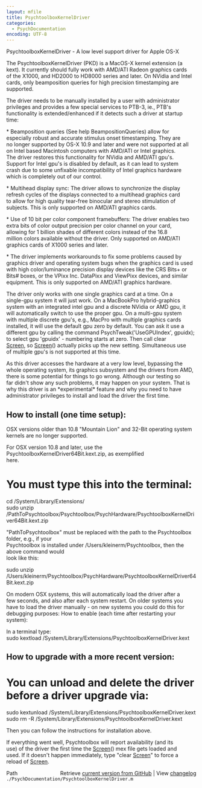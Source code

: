 ```yaml
---
layout: mfile
title: PsychtoolboxKernelDriver
categories:
  - PsychDocumentation
encoding: UTF-8
---
```


PsychtoolboxKernelDriver - A low level support driver for Apple OS-X  

The PsychtoolboxKernelDriver (PKD) is a MacOS-X kernel extension (a  
kext). It currently should fully work with AMD/ATI Radeon graphics cards  
of the X1000, and HD2000 to HD8000 series and later. On NVidia and Intel  
cards, only beamposition queries for high precision timestamping are  
supported.  

The driver needs to be manually installed by a user with administrator  
privileges and provides a few special services to PTB-3, ie., PTB's  
functionality is extended/enhanced if it detects such a driver at startup  
time:  

\* Beamposition queries (See help BeampositionQueries) allow for  
especially robust and accurate stimulus onset timestamping. They are  
no longer supported by OS-X 10.9 and later and were not supported at all  
on Intel based Macintosh computers with AMD/ATI or Intel graphics.  
The driver restores this functionality for NVidia and AMD/ATI gpu's.  
Support for Intel gpu's is disabled by default, as it can lead to system  
crash due to some unfixable incompatibility of Intel graphics hardware  
which is completely out of our control.  

\* Multihead display sync: The driver allows to synchronize the display  
refresh cycles of the displays connected to a multihead graphics card  
to allow for high quality tear-free binocular and stereo stimulation of  
subjects. This is only supported on AMD/ATI graphics cards.  

\* Use of 10 bit per color component framebuffers: The driver enables two  
extra bits of color output precision per color channel on your card,  
allowing for 1 billion shades of different colors instead of the 16.8  
million colors available without the driver. Only supported on AMD/ATI  
graphics cards of X1000 series and later.  

\* The driver implements workarounds to fix some problems caused by  
graphics driver and operating system bugs when the graphics card is used  
with high color/luminance precision display devices like the CRS Bits+ or  
Bits# boxes, or the VPixx Inc. DataPixx and ViewPixx devices, and similar  
equipment. This is only supported on AMD/ATI graphics hardware.  

The driver only works with one single graphics card at a time. On a  
single-gpu system it will just work. On a MacBookPro hybrid-graphics  
system with an integrated intel gpu and a discrete NVidia or AMD gpu, it  
will automatically switch to use the proper gpu. On a multi-gpu system  
with multiple discrete gpu's, e.g., MacPro with multiple graphics cards  
installed, it will use the default gpu zero by default. You can ask it use a  
different gpu by calling the command PsychTweak('UseGPUIndex', gpuidx);  
to select gpu 'gpuidx' - numbering starts at zero. Then call clear  
[Screen](/docs/Screen), so [Screen](/docs/Screen)() actually picks up the new setting. Simultaneous use  
of multiple gpu's is not supported at this time.  

As this driver accesses the hardware at a very low level, bypassing the  
whole operating system, its graphics subsystem and the drivers from AMD,  
there is some potential for things to go wrong. Although our testing so  
far didn't show any such problems, it may happen on your system. That is  
why this driver is an \*experimental\* feature and why you need to have  
administrator privileges to install and load the driver the first time.  

How to install (one time setup):  
--------------------------------  

OSX versions older than 10.8 "Mountain Lion" and 32-Bit operating system  
kernels are no longer supported.  

For OSX version 10.8 and later, use the PsychtoolboxKernelDriver64Bit.kext.zip, as exemplified  
here.  

# You must type this into the terminal:  

cd /System/Library/Extensions/  
sudo unzip /PathToPsychtoolbox/Psychtoolbox/PsychHardware/PsychtoolboxKernelDriver64Bit.kext.zip  

"PathToPsychtoolbox" must be replaced with the path to the Psychtoolbox folder, e.g., if your  
Psychtoolbox is installed under /Users/kleinerm/Psychtoolbox, then the above command would  
look like this:  

sudo unzip /Users/kleinerm/Psychtoolbox/PsychHardware/PsychtoolboxKernelDriver64Bit.kext.zip  


On modern OSX systems, this will automatically load the driver after a  
few seconds, and also after each system restart. On older systems you  
have to load the driver manually - on new systems you could do this for  
debugging purposes: How to enable (each time after restarting your system):  

In a terminal type:  
sudo kextload /System/Library/Extensions/PsychtoolboxKernelDriver.kext  

How to upgrade with a more recent version:  
------------------------------------------  

# You can unload and delete the driver before a driver upgrade via:  

sudo kextunload /System/Library/Extensions/PsychtoolboxKernelDriver.kext  
sudo rm -R /System/Library/Extensions/PsychtoolboxKernelDriver.kext  

Then you can follow the instructions for installation above.  

If everything went well, Psychtoolbox will report availability (and its  
use) of the driver the first time the [Screen](/docs/Screen)() mex file gets loaded and  
used. If it doesn't happen immediately, type "clear [Screen](/docs/Screen)" to force a  
reload of [Screen](/docs/Screen).  



<div class="code_header" style="text-align:right;">
  <span style="float:left;">Path&nbsp;&nbsp;</span> <span class="counter">Retrieve <a href=
  "https://raw.github.com/Psychtoolbox-3/Psychtoolbox-3/beta/./PsychDocumentation/PsychtoolboxKernelDriver.m">current version from GitHub</a> | View <a href=
  "https://github.com/Psychtoolbox-3/Psychtoolbox-3/commits/beta/./PsychDocumentation/PsychtoolboxKernelDriver.m">changelog</a></span>
</div>
<div class="code">
  <code>./PsychDocumentation/PsychtoolboxKernelDriver.m</code>
</div>
